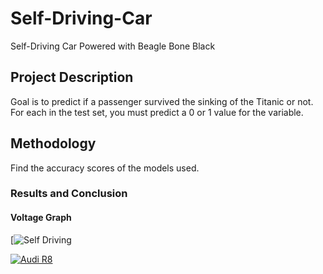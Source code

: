 # Self-Driving-Car
Self-Driving Car Powered with Beagle Bone Black


## Project Description
Goal is to predict if a passenger survived the sinking of the Titanic or not. For each in the test set, you must predict a 0 or 1 value for the variable.

## Methodology
Find the accuracy scores of the models used.


### Results and Conclusion

#### Voltage Graph
[![Self Driving](https://drive.google.com/file/d/1dsikvqrIxPHtMrGrLfwT0agH7pPzOdQL/view?usp=sharing "Self Driving")

[![Audi R8](http://img.youtube.com/vi/KOxbO0EI4MA/0.jpg)](https://www.youtube.com/watch?v=KOxbO0EI4MA "Audi R8")

